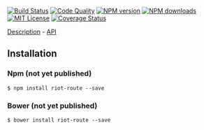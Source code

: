 [![Build Status][travis-image]][travis-url]
[![Code Quality][codeclimate-image]][codeclimate-url]
[![NPM version][npm-version-image]][npm-url]
[![NPM downloads][npm-downloads-image]][npm-url]
[![MIT License][license-image]][license-url]
[![Coverage Status][coverage-image]][coverage-url]

[Description](doc/index.md) - [API](doc/api.md)

## Installation

### Npm (not yet published)

`$ npm install riot-route --save`

### Bower (not yet published)

`$ bower install riot-route --save`

[travis-image]:https://img.shields.io/travis/riot/observable.svg?style=flat-square
[travis-url]:https://travis-ci.org/riot/router

[license-image]:http://img.shields.io/badge/license-MIT-000000.svg?style=flat-square
[license-url]:LICENSE.txt

[npm-version-image]:http://img.shields.io/npm/v/riot-route.svg?style=flat-square
[npm-downloads-image]:http://img.shields.io/npm/dm/riot-route.svg?style=flat-square
[npm-url]:https://npmjs.org/package/riot-route

[coverage-image]:https://img.shields.io/coveralls/riot/router/master.svg?style=flat-square
[coverage-url]:https://coveralls.io/r/riot/router/?branch=master

[codeclimate-image]:https://img.shields.io/codeclimate/github/riot/router.svg?style=flat-square
[codeclimate-url]:https://codeclimate.com/github/riot/router
